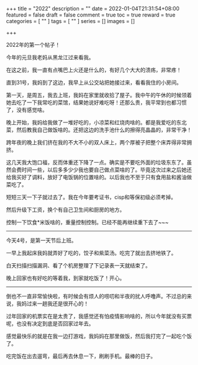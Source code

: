 +++
title = "2022"
description = ""
date = 2022-01-04T21:31:54+08:00
featured = false
draft = false
comment = true
toc = true
reward = true
categories = [
  ""
]
tags = [
  ""
]
series = []
images = []

+++

2022年的第一个帖子！

今年的元旦我老妈从黑龙江过来看我。

在这之前，我一直有点嘴巴上火还是什么的，有好几个大大的溃疡，非常疼！

直到31号，我妈到了这边，我早上从公交站把她接过来，看看我住的小房间。

第一天，是周五，我去上班，我妈在家里就收拾了屋子。我中午的午休的时候领着她去吃了一下我常吃的菜馆，结果她说好难吃呀！还那么贵，我平常到也都习惯了，没有感觉啥。

晚上开始，我妈给我做了一堆好吃的，小凉菜和红烧肉啥的。都是我爱吃的东北菜，然后教我自己做饭啥的。还把这边的洗手池什么的擦得亮晶晶的，非常干净！

跨年夜的晚上我们挤在我的不大不小的双人床上，两个厚被子把整个床弄得非常拥挤。

这几天我大饱口福，反而体重还下降了一点。确实是不要吃外面的垃圾东东了。虽然会费时间一些，以后多多少少我也要自己做点菜啥的了。毕竟这次过来之后她还给我买好了调料，放好了电饭锅的位置啥的。以后我也不至于只有食用盐和酱油做菜吃了。

短短三天一下子就过去了。我在今年要考证书，cisp和等保初级必须考掉。

然后升级下工资，换个有自己卫生间和厨房的地方。

控制一下饮食*米饭啥的，重量控制控制。已经不能再继续重下去了~~~

---

今天4号，是第一天节后上班。

一早上我起床我妈就弄好了吃的，饺子和紫菜汤。吃完了就出去挤地铁了。

白天扫描扫描漏洞、看了个机房整理了下记录表一天就结束了。

晚上回家也有好吃的等着我，到家就吃饭了！开心。

---

倒也不一直非常愉快啦，有时候会有烦人的唠叨和半夜的扰人呼噜声。不过总的来说，我妈过来一趟我还是很开心的！

过年回家的机票实在是太贵了，我感觉还有怕疫情影响啥的，所以今年就没有买票呢，也没有决定到底是否回家过年去。

感觉最快乐的就是在我一边打游戏，我妈妈在那里做饭，然后我打完了一起吃个饭了。

吃完饭在出去遛弯，最后再去休息一下，刷刷手机。最棒的日子。

